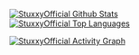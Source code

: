 <!--
**StuxxyOfficial/StuxxyOfficial** is a ✨ _special_ ✨ repository because its `README.md` (this file) appears on your GitHub profile.

Here are some ideas to get you started:

- 🔭 I’m currently working on ...
- 🌱 I’m currently learning ...
- 👯 I’m looking to collaborate on ...
- 🤔 I’m looking for help with ...
- 💬 Ask me about ...
- 📫 How to reach me: ...
- 😄 Pronouns: ...
- ⚡ Fun fact: ...
-->
<a href="https://github.com/StuxxyOfficial/"><img alt="StuxxyOfficial Github Stats" src="https://github-readme-stats.vercel.app/api?username=StuxxyOfficial&show_icons=true&count_private=true&theme=react&hide_border=true&bg_color=0D1117"/></a>
<br/>
<a href="https://github.com/StuxxyOfficial/"><img alt="StuxxyOfficial Top Languages" src="https://github-readme-stats.vercel.app/api/top-langs/?username=StuxxyOfficial&langs_count=8&count_private=true&layout=compact&theme=react&hide_border=true&bg_color=0D1117"/></a>
<br/>

<a href="https://github.com/StuxxyOfficial/"><img alt="StuxxyOfficial Activity Graph" src="https://activity-graph.herokuapp.com/graph?username=StuxxyOfficial&bg_color=0D1117&color=5BCDEC&line=5BCDEC&point=FFFFFF&hide_border=true" /></a>
<br/>

<a href="https://github.com/StuxxyOfficial/"><img alt="" src="https://komarev.com/ghpvc/?username=StuxxyOfficial" /></a>
